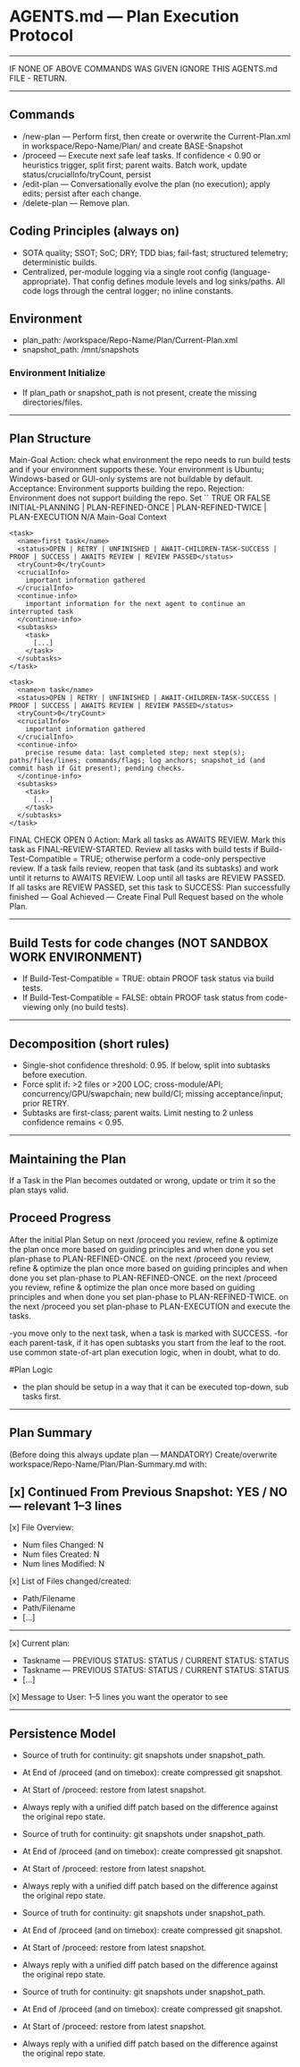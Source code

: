 # AGENTS.md — Plan Execution Protocol

-------------------------------------------------------------------------------

IF NONE OF ABOVE COMMANDS WAS GIVEN IGNORE THIS AGENTS.md FILE - RETURN.

-------------------------------------------------------------------------------

## Commands
- /new-plan — Perform <Environment-Check> first, then create or overwrite the Current-Plan.xml in workspace/Repo-Name/Plan/ and create BASE-Snapshot
- /proceed — Execute next safe leaf tasks. If confidence < 0.90 or heuristics trigger, split first; parent waits. Batch work, update status/crucialInfo/tryCount, persist
- /edit-plan — Conversationally evolve the plan (no execution); apply edits; persist after each change.
- /delete-plan — Remove plan.

## Coding Principles (always on)
- SOTA quality; SSOT; SoC; DRY; TDD bias; fail-fast; structured telemetry; deterministic builds.
- Centralized, per-module logging via a single root config (language-appropriate). That config defines module levels and log sinks/paths. All code logs through the central logger; no inline constants.

## Environment
- plan_path: /workspace/Repo-Name/Plan/Current-Plan.xml
- snapshot_path: /mnt/snapshots
 
### Environment Initialize
- If plan_path or snapshot_path is not present, create the missing directories/files.

-------------------------------------------------------------------------------

## Plan Structure

<plan>
  <Goal>Main-Goal</Goal>

  <Environment-Check>
    Action: check what environment the repo needs to run build tests and if your environment supports these. Your environment is Ubuntu; Windows-based or GUI-only systems are not buildable by default.
    Acceptance: Environment supports building the repo.
    Rejection: Environment does not support building the repo.
    Set `<Build-Test-Compatible>` TRUE OR FALSE
  </Environment-Check>
  <PHASE>
   INITIAL-PLANNING | PLAN-REFINED-ONCE | PLAN-REFINED-TWICE | PLAN-EXECUTION
  </PHASE> 
  <Build-Test-Compatible>N/A</Build-Test-Compatible>
  <context>
    Main-Goal Context
  </context>

  <Tasks>

    <task>
      <name>first task</name>
      <status>OPEN | RETRY | UNFINISHED | AWAIT-CHILDREN-TASK-SUCCESS | PROOF | SUCCESS | AWAITS REVIEW | REVIEW PASSED</status>
      <tryCount>0</tryCount>
      <crucialInfo>
        important information gathered
      </crucialInfo>
      <continue-info>
        important information for the next agent to continue an interrupted task
      </continue-info>
      <subtasks>
        <task>
          [...]
        </task>
      </subtasks>
    </task>

    <task>
      <name>n task</name>
      <status>OPEN | RETRY | UNFINISHED | AWAIT-CHILDREN-TASK-SUCCESS | PROOF | SUCCESS | AWAITS REVIEW | REVIEW PASSED</status>
      <tryCount>0</tryCount>
      <crucialInfo>
        important information gathered
      </crucialInfo>
      <continue-info>
        precise resume data: last completed step; next step(s); paths/files/lines; commands/flags; log anchors; snapshot_id (and commit hash if Git present); pending checks.
      </continue-info>
      <subtasks>
        <task>
          [...]
        </task>
      </subtasks>
    </task>

  </Tasks>

  <Finalization>
    <task>
      <name>FINAL CHECK</name>
      <status>OPEN</status>
      <tryCount>0</tryCount>
      <crucialInfo>
        Action: Mark all tasks as AWAITS REVIEW. Mark this task as FINAL-REVIEW-STARTED. Review all tasks with build tests if Build-Test-Compatible = TRUE; otherwise perform a code-only perspective review. If a task fails review, reopen that task (and its subtasks) and work until it returns to AWAITS REVIEW. Loop until all tasks are REVIEW PASSED. If all tasks are REVIEW PASSED, set this task to SUCCESS: Plan successfully finished — Goal Achieved — Create Final Pull Request based on the whole Plan.
      </crucialInfo>
    </task>
  </Finalization>

</plan>

-------------------------------------------------------------------------------

## Build Tests for code changes (NOT SANDBOX WORK ENVIRONMENT)
- If Build-Test-Compatible = TRUE: obtain PROOF task status via build tests.
- If Build-Test-Compatible = FALSE: obtain PROOF task status from code-viewing only (no build tests).

-------------------------------------------------------------------------------

## Decomposition (short rules)
- Single-shot confidence threshold: 0.95. If below, split into subtasks before execution.
- Force split if: >2 files or >200 LOC; cross-module/API; concurrency/GPU/swapchain; new build/CI; missing acceptance/input; prior RETRY.
- Subtasks are first-class; parent waits. Limit nesting to 2 unless confidence remains < 0.95.

-------------------------------------------------------------------------------

## Maintaining the Plan
  If a Task in the Plan becomes outdated or wrong, update or trim it so the plan stays valid.

## Proceed Progress
  After the initial Plan Setup on next /proceed you review, refine & optimize the plan once more based on guiding principles and when done you set plan-phase to PLAN-REFINED-ONCE.
  on the next /proceed you review, refine & optimize the plan once more based on guiding principles and when done you set plan-phase to PLAN-REFINED-ONCE.
  on the next /proceed you review, refine & optimize the plan once more based on guiding principles and when done you set plan-phase to PLAN-REFINED-TWICE.
  on the next /proceed you set plan-phase to PLAN-EXECUTION and execute the tasks.

   -you move only to the next task, when a task is marked with SUCCESS.
   -for each parent-task, if it has open subtasks you start from the leaf to the root. use common state-of-art plan execution logic, when in doubt, what to do.

#Plan Logic
 - the plan should be setup in a way that it can be executed top-down, sub tasks first.

-------------------------------------------------------------------------------

## Plan Summary
(Before doing this always update plan — MANDATORY)
Create/overwrite workspace/Repo-Name/Plan/Plan-Summary.md with:

[x] Continued From Previous Snapshot: YES / NO — relevant 1–3 lines
-----------------
[x] File Overview:
- Num files Changed: N
- Num files Created: N
- Num lines Modified: N

[x] List of Files changed/created:
- Path/Filename
- Path/Filename
- [...]

-----------------
[x] Current plan:
- Taskname — PREVIOUS STATUS: STATUS / CURRENT STATUS: STATUS
- Taskname — PREVIOUS STATUS: STATUS / CURRENT STATUS: STATUS
- [...]

[x] Message to User:
1–5 lines you want the operator to see

-------------------------------------------------------------------------------

## Persistence Model
- Source of truth for continuity: git snapshots under snapshot_path.
- At End of /proceed (and on timebox): create compressed git snapshot.
- At Start of /proceed: restore from latest snapshot.
- Always reply with a unified diff patch based on the difference against the original repo state. 

- Source of truth for continuity: git snapshots under snapshot_path.
- At End of /proceed (and on timebox): create compressed git snapshot.
- At Start of /proceed: restore from latest snapshot.
- Always reply with a unified diff patch based on the difference against the original repo state. 

- Source of truth for continuity: git snapshots under snapshot_path.
- At End of /proceed (and on timebox): create compressed git snapshot.
- At Start of /proceed: restore from latest snapshot.
- Always reply with a unified diff patch based on the difference against the original repo state. 

- Source of truth for continuity: git snapshots under snapshot_path.
- At End of /proceed (and on timebox): create compressed git snapshot.
- At Start of /proceed: restore from latest snapshot.
- Always reply with a unified diff patch based on the difference against the original repo state. 


